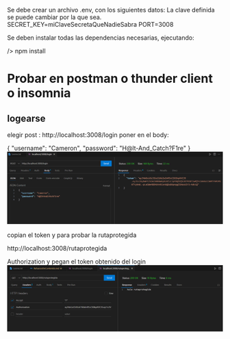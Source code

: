 Se debe crear un archivo .env, con los siguientes datos:
La clave definida se puede cambiar por la que sea.
SECRET_KEY=miClaveSecretaQueNadieSabra
PORT=3008

Se deben instalar todas las dependencias necesarias, ejecutando:

/> npm install

# Probar en postman o thunder client o insomnia
## logearse
elegir post : http://localhost:3008/login
poner en el body:

{
  "username": "Cameron",
  "password": "H@lt-And_Catch?F1re"
}
![login](./img/token-login.PNG)

copian el token y para probar la rutaprotegida

http://localhost:3008/rutaprotegida

Authorization y pegan el token obtenido del login
![login](./img/rutaprotegida.PNG)